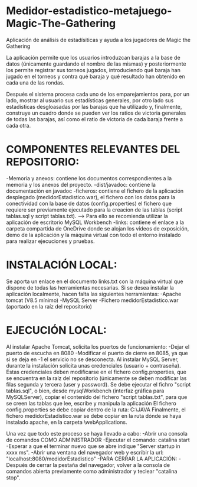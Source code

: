 # Medidor-estadistico-metajuego-Magic-The-Gathering
Aplicación de análisis de estadísiticas y ayuda a los jugadores de Magic the Gathering       

La aplicación permite que los usuarios introduzcan barajas a la base de datos (únicamente guardando el nombre de las mismas) y posteriormente los permite
registrar sus torneos jugados, introduciendo qué baraja han jugado en el torneos y contra qué baraja y qué resultado han obtenido en cada una de las rondas.

Después el sistema procesa cada uno de los emparejamientos para, por un lado, mostrar al usuario sus estadísticas generales, por otro lado sus estadísticas
desgloasadas por las barajas que ha utilizado y, finalmente, construye un cuadro donde se pueden ver los ratios de victoria generales de todas las barajas, así
como el ratio de victoria de cada baraja frente a cada otra.

# COMPONENTES RELEVANTES DEL REPOSITORIO:
-Memoria y anexos: contiene los documentos correspondientes a la memoria y los anexos del proyecto.
-dist/javadoc: contiene la documentación en javadoc
-ficheros: contiene el fichero de la aplicación desplegado (medidorEstadistico.war),
           el fichero con los datos para la conectividad con la base de datos (config.properties)
           el fichero que requiere ser previamente ejecutado para la creacion de las tablas (script tablas.sql y script tablas.txt).
            --> Para ello se recomienda utilizar la aplicación de escritorio MySQL Workbench
-links: contiene el enlace a la carpeta compartida de OneDrive donde se alojan los vídeos de exposición, demo de la aplicación y la máquina virtual con todo el entorno instalado para realizar ejecuciones y pruebas.

# INSTALACIÓN LOCAL:
Se aporta un enlace en el documento links.txt con la máquina virtual que dispone de todas las herramientas necesarias.
Si se desea instalar la aplicación localmente, hacen falta las siguientes herramientas:
-Apache tomcat (V8.5 mínimo)
-MySQL Server
-Fichero medidorEstadistico.war (aportado en la raíz del repositorio)

# EJECUCIÓN LOCAL:
Al instalar Apache Tomcat, solicita los puertos de funcionamiento:
  -Dejar el puerto de escucha en 8080
  -Modificar el puerto de cierre en 8085, ya que si se deja en -1 el servicio no se desconecta.
Al instalar MySQL Server, durante la instalación solicita unas credenciales (usuario + contraseña).
Estas credenciales deben modificarse en el fichero config.properties, que se encuentra en la raíz del repositorio 
 (únicamente se deben modificar las filas segunda y tercera (user y password).
Se debe ejecutar el fichro "script tablas.sql", o bien, desde mysqlWorkbench (interfaz gráfica para MySQLServer), copiar el contenido del fichero
 "script tablas.txt", para que se creen las tablas que lee, escribe y manipula la aplicación
El fichero config.properties se debe copiar dentro de la ruta: C:\JAVA
Finalmente, el fichero medidorEstadistico.war se debe copiar en la ruta dónde se haya instalado apache, en la carpeta \webApplications.

Una vez que todo este proceso se haya llevado a cabo:
  -Abrir una consola de comandos COMO ADMINISTRADOR
  -Ejecutar el comando: catalina start
  -Esperar a que el terminar nuevo que se abre indique "Server startup in xxxx ms".
  -Abrir una ventana del navegador web y escribir la url: "localhost:8080/medidorEstadistico"
  -PARA CERRAR LA APLICACIÓN:
    -Después de cerrar la pestaña del navegador, volver a la consola de comandos abierta previamente como administrador y teclear "catalina stop".
